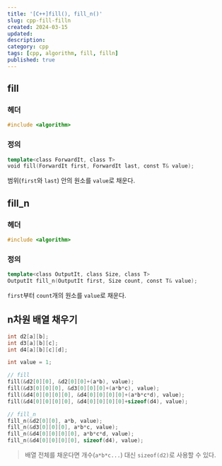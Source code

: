 ```yaml
---
title: '[C++]fill(), fill_n()'
slug: cpp-fill-filln
created: 2024-03-15
updated:
description:
category: cpp
tags: [cpp, algorithm, fill, filln]
published: true
---
```


## fill

### 헤더

```cpp
#include <algorithm>
```

### 정의

```cpp
template<class ForwardIt, class T>
void fill(ForwardIt first, ForwardIt last, const T& value);
```

범위(`first`와 `last`) 안의 원소를 `value`로 채운다.

## fill_n

### 헤더

```cpp
#include <algorithm>
```

### 정의

```cpp
template<class OutputIt, class Size, class T>
OutputIt fill_n(OutputIt first, Size count, const T& value);
```

`first`부터 `count`개의 원소를 `value`로 채운다.

## n차원 배열 채우기

```cpp
int d2[a][b];
int d3[a][b][c];
int d4[a][b][c][d];

int value = 1;

// fill
fill(&d2[0][0], &d2[0][0]+(a*b), value);
fill(&d3[0][0][0], &d3[0][0][0]+(a*b*c), value);
fill(&d4[0][0][0][0], &d4[0][0][0][0]+(a*b*c*d), value);
fill(&d4[0][0][0][0], &d4[0][0][0][0]+sizeof(d4), value);

// fill_n
fill_n(&d2[0][0], a*b, value);
fill_n(&d3[0][0][0], a*b*c, value);
fill_n(&d4[0][0][0][0], a*b*c*d, value);
fill_n(&d4[0][0][0][0], sizeof(d4), value);
```

> 배열 전체를 채운다면 개수(`a*b*c...`) 대신 `sizeof(d2)`로 사용할 수 있다.
